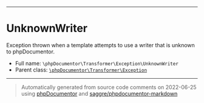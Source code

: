 ***

# UnknownWriter

Exception thrown when a template attempts to use a writer that is unknown to phpDocumentor.



* Full name: `\phpDocumentor\Transformer\Exception\UnknownWriter`
* Parent class: [`\phpDocumentor\Transformer\Exception`](../Exception.md)






***
> Automatically generated from source code comments on 2022-06-25 using [phpDocumentor](http://www.phpdoc.org/) and [saggre/phpdocumentor-markdown](https://github.com/Saggre/phpDocumentor-markdown)

